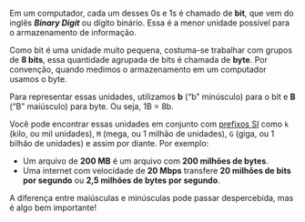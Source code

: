 Em um computador, cada um desses 0s e 1s é chamado de **bit**, que vem do inglês ***Binary Digit*** ou dígito binário. Essa é a menor unidade possível para o armazenamento de informação.

Como bit é uma unidade muito pequena, costuma-se trabalhar com grupos de **8 bits**, essa quantidade agrupada de bits é chamada de **byte**. Por convenção, quando medimos o armazenamento em um computador usamos o byte.

Para representar essas unidades, utilizamos **b** (“b” minúsculo) para o bit e **B** (“B” maiúsculo) para byte. Ou seja, 1B = 8b.

Você pode encontrar essas unidades em conjunto com [prefixos SI](https://pt.wikipedia.org/wiki/Prefixos_do_Sistema_Internacional_de_Unidades) como `k` (kilo, ou mil unidades), `M` (mega, ou 1 milhão de unidades), `G` (giga, ou 1 bilhão de unidades) e assim por diante. Por exemplo:

* Um arquivo de **200 MB** é um arquivo com **200 milhões de bytes**.
* Uma internet com velocidade de **20 Mbps** transfere **20 milhões de bits por segundo** ou **2,5 milhões de bytes por segundo**.

A diferença entre maiúsculas e minúsculas pode passar despercebida, mas é algo bem importante!